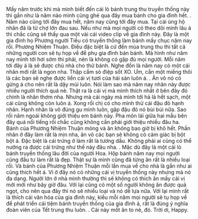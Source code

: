 Mấy năm trước khi mà mình biết đến cái lò bánh trung thu truyền thống này thì gần như là năm nào mình cũng ghé qua đây mua bánh cho gia đình hết. . Năm nào cũng tới đây mua hết, năm nay cũng tới đây mua. Tại cái ủng hộ nhân đã là từ chợ lớn đau sau. Nếu như mà mọi người có theo dõi mình lâu á thì chắc cũng sẽ thấy qua một vài cái video clip về gia đình này. Đây là một gia đình họ Phương người Tiều có truyền thống làm bánh mấy chục năm nay rồi. Phương Nhiệm Thuận. Điều đặc biệt là cứ đến mùa trung thu thì tất cả những người con sẽ tụ họp về để phụ gia đình bán bánh. Mà hình như năm nay mình tới hơi sớm thì phải, nên là không có gặp đủ mọi người. Mỗi năm tới đây á là sẽ được chủ nhà cho thử bánh. Nghe đồn là năm nay có một cái nhân mới rất là ngon nha. Thập cẩm sò điệp sốt XO. Ưm, cắn một miếng thôi là các bạn sẽ nghe được liền cái vị tươi của hải sản luôn á. . Ăn vô nó có gừng á cho nên rất là dậy mùi luôn. Nói làm sao mà năm nay nhân này được nhiều người thích quá nè. Thật ra là cái vị mà mình thích nhất ở bên đây đó chính là nhân thơm nha. Nhưng mà cái ngày mà mình tới hả là hết sạch, một cái cũng không còn luôn á. Xong rồi chị có cho mình thử cái đậu đỏ hạnh nhân. Hạnh nhân là vô đúng gu mình luôn, gặp đậu đỏ nó bùi bùi nữa. Sao rồi năm ngoái không giới thiệu em bánh này. Pha môn lái giữa hai mẫu bên đây quá nổi tiếng rồi chắc cũng không cần phải giới thiệu nhiều đâu ha. Bánh của Phương Nhiệm Thuận mỏng và ăn không bao giờ bị khô hết. Phần nhân ở đây làm rất là mịn nha, ăn vô các bạn sẽ không có cảm giác bị bột bột á. Đặc biệt là cái trứng ở làm rất là tương dầu. Không phải ai cũng có thể nướng ra được cái trứng như thế này đâu nha. . Mặc dù đây là một cái lò bánh truyền thống lâu đời của người Hoa. Hộp bánh năm nay mọi người cũng đầu tư làm rất là đẹp. Thật sự là mình cũng đã từng ăn rất là nhiều loại rồi. Và bánh của Phương Nhiệm Thuận mỗi lần mua về cho nhà là gần như ai cũng thích hết á. Vì ở đây nó có những cái vị truyền thống này nhưng mà nó đa dạng. Người lớn ở nhà mình thường thì sẽ không có thích ăn mấy cái vị mới mới như bây giờ đâu. Với lại cũng có một số người không ăn được quá ngọt, cho nên qua đây thì nó sẽ nhiều loại và nó dễ lựa nữa. Với lại mình rất là thích cái văn hóa của gia đình này, kiểu mỗi năm mọi người sẽ tụ họp về để phát triển cái tiệm bánh truyền thống của gia đình á, rất là đúng ý nghĩa đoàn viên của Tết trung thu luôn. . Cái này mốt ăn to nè, đó. Trời ơi, Happy.